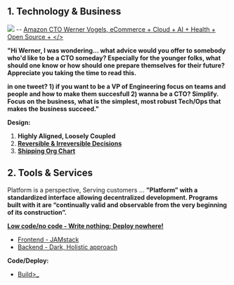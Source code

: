 ## 1. Technology & Business

![](https://github.com/ankumar/Architecture/blob/master/images/Werner.png)
-- [Amazon CTO Werner Vogels, eCommerce + Cloud + AI + Health + Open Source + </>](https://queue.acm.org/detail.cfm?id=1142065)

**"Hi Werner, I was wondering... what advice would you offer to somebody who'd like to be a CTO someday? Especially for the younger folks, what should one know or how should one prepare themselves for their future? Appreciate you taking the time to read this.**

**in one tweet? 1) if you want to be a VP of Engineering focus on teams and people and how to make them succesfull 2) wanna be a CTO? Simplify.  Focus on the business, what is the simplest, most robust Tech/Ops that makes the business succeed."**

**Design:**
1. **Highly Aligned, Loosely Coupled**
2. [**Reversible & Irreversible Decisions**](https://ruthmalan.com/Journal/2019/201902OReillySAConPresentationPartI.htm)
3. [**Shipping Org Chart**](https://lightstep.com/blog/the-only-good-reason-to-adopt-microservices/)
## 2. Tools & Services

Platform is a perspective, Serving customers ... **"Platform” with a standardized interface allowing decentralized development. Programs built with it are “continually valid and observable from the very beginning of its construction”.**

**[Low code/no code - Write nothing; Deploy nowhere!](https://twitter.com/kelseyhightower/status/961026365146320896)**

  * [Frontend - JAMstack](https://snipcart.com/blog/jamstack)
  * [Backend - Dark, Holistic approach](https://medium.com/darklang/the-design-of-dark-59f5d38e52d2)

**Code/Deploy:**
* [Build>_](https://github.com/ankumar/Architecture/blob/master/Patterns/Stuff.md)
